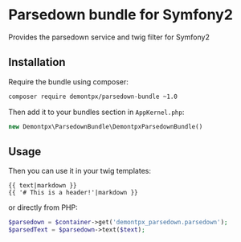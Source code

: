 # Parsedown bundle for Symfony2

Provides the parsedown service and twig filter for Symfony2

## Installation

Require the bundle using composer:

```bash
composer require demontpx/parsedown-bundle ~1.0
```

Then add it to your bundles section in `AppKernel.php`:

```php
new Demontpx\ParsedownBundle\DemontpxParsedownBundle()
```

## Usage

Then you can use it in your twig templates:

```twig
{{ text|markdown }}
{{ '# This is a header!'|markdown }}
```

or directly from PHP:

```php
$parsedown = $container->get('demontpx_parsedown.parsedown');
$parsedText = $parsedown->text($text);
```
